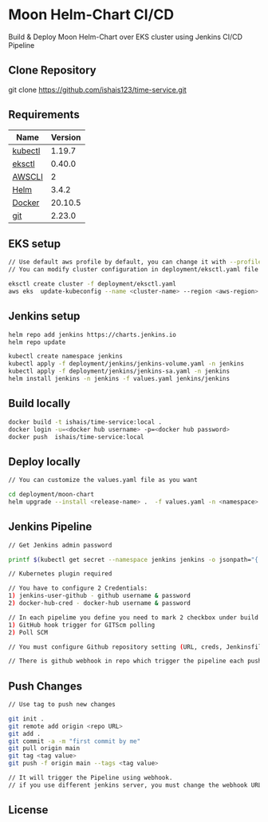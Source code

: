 # Moon Helm-Chart CI/CD 

Build & Deploy Moon Helm-Chart over EKS cluster using Jenkins CI/CD Pipeline   

## Clone Repository
git clone https://github.com/ishais123/time-service.git

## Requirements

| Name | Version |
|------|-------------|
| <a name="eksctl"></a> [kubectl](kubectl) | 1.19.7 
| <a name="eksctl"></a> [eksctl](eksctl) | 0.40.0 
| <a name="AWS CLI"></a> [AWSCLI](AWSCLI) | 2 
| <a name="Helm"></a> [Helm](Helm) | 3.4.2 
| <a name="Docker"></a> [Docker](Docker) | 20.10.5
| <a name="git"></a> [git](git) | 2.23.0

## EKS setup
```bash
// Use default aws profile by default, you can change it with --profile flag
// You can modify cluster configuration in deployment/eksctl.yaml file

eksctl create cluster -f deployment/eksctl.yaml 
aws eks  update-kubeconfig --name <cluster-name> --region <aws-region>
```
## Jenkins setup
```bash
helm repo add jenkins https://charts.jenkins.io
helm repo update

kubectl create namespace jenkins
kubectl apply -f deployment/jenkins/jenkins-volume.yaml -n jenkins
kubectl apply -f deployment/jenkins/jenkins-sa.yaml -n jenkins
helm install jenkins -n jenkins -f values.yaml jenkins/jenkins
```
## Build locally
```bash
docker build -t ishais/time-service:local .
docker login -u=<docker hub username> -p=<docker hub password>
docker push  ishais/time-service:local
```
## Deploy locally
```bash
// You can customize the values.yaml file as you want

cd deployment/moon-chart
helm upgrade --install <release-name> .  -f values.yaml -n <namespace> --create-namespace
```
## Jenkins Pipeline
```bash
// Get Jenkins admin password 

printf $(kubectl get secret --namespace jenkins jenkins -o jsonpath="{.data.jenkins-admin-password}" | base64 --decode);echo

// Kubernetes plugin required

// You have to configure 2 Credentials: 
1) jenkins-user-github - github username & password
2) docker-hub-cred - docker-hub username & password

// In each pipelime you define you need to mark 2 checkbox under build trigger:
1) GitHub hook trigger for GITScm polling
2) Poll SCM

// You must configure Github repository setting (URL, creds, Jenkinsfile location) in the pipeline configuration

// There is github webhook in repo which trigger the pipeline each push event
```
## Push Changes 
```bash
// Use tag to push new changes

git init .
git remote add origin <repo URL>
git add .
git commit -a -m "first commit by me"
git pull origin main
git tag <tag value>
git push -f origin main --tags <tag value>

// It will trigger the Pipeline using webhook.
// if you use different jenkins server, you must change the webhook URL to your jenkins server URL

```


## License
